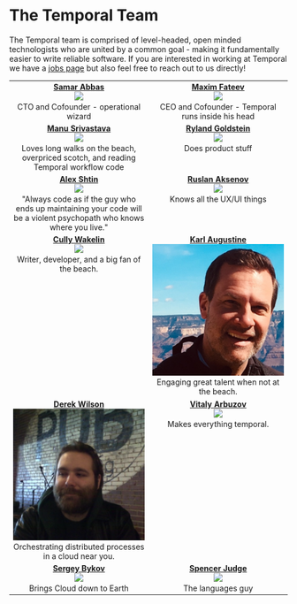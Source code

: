 # The Temporal Team

The Temporal team is comprised of level-headed, open minded technologists who are united by a common goal - making it fundamentally easier to write reliable software. If you are interested in working at Temporal we have a [jobs page](https://www.temporal.io/careers) but also feel free to reach out to us directly! 


<table width="100%">
  <tbody width="100%" display="table">
    <tr width="100%">
      <td align="center" valign="top">
        <b>
          <a href="https://github.com/samarabbas">
            Samar Abbas
          </a>
        </b>
        <br />
        <img src="https://raw.githubusercontent.com/temporalio/team/master/assets/samar.png" height="auto" width="100%">
        <br>
        CTO and Cofounder - operational wizard
      </td>
      <td width="50%" align="center" valign="top">
        <b>
          <a href="https://github.com/mfateev">
            Maxim Fateev
          </a>
        </b>
        <br />
        <img src="https://raw.githubusercontent.com/temporalio/team/master/assets/maxim.png" height="auto" width="100%">
        <br>
        CEO and Cofounder - Temporal runs inside his head
      </td>
    </tr>
    <tr height="auto">
      <td align="center" valign="top">
        <b>
          <a href="https://github.com/mastermanu">
            Manu Srivastava
          </a>
        </b>
        <br>
        <img src="https://raw.githubusercontent.com/temporalio/team/master/assets/manu.png" height="auto" width="100%">
        <br>
        Loves long walks on the beach,
        <br>
        overpriced scotch, and reading Temporal workflow code
      </td>
      <td align="center" valign="top">
        <b>
          <a href="https://github.com/rylandg">
            Ryland Goldstein
          </a>
        </b>
        <br>
        <img src="https://raw.githubusercontent.com/temporalio/team/master/assets/ryland.png" height="auto"
          width="100%">
        <br>
        Does product stuff
      </td>
    </tr>
    <tr>
      <td align="center" valign="top">
        <b>
          <a href="https://github.com/alexshtin">
            Alex Shtin
          </a>
        </b>
        <br>
        <img src="https://raw.githubusercontent.com/temporalio/team/master/assets/alex.png" height="auto" width="100%">
        <br>
        "Always code as if the guy who ends up maintaining your code will be a violent psychopath who knows
        where you live."
      </td>
      <td align="center" valign="top">
        <b>
          <a href="https://github.com/feedmeapples">
            Ruslan Aksenov
          </a>
        </b>
        <br>
        <img src="https://raw.githubusercontent.com/temporalio/team/master/assets/ruslan.png" height="auto"
          width="100%">
        <br>
        Knows all the UX/UI things
      </td>
    </tr>
    <tr>
      <td align="center" valign="top">
        <b>
          <a href="https://github.com/cullywakelin">
            Cully Wakelin
          </a>
        </b>
        <br>
        <img src="https://raw.githubusercontent.com/temporalio/team/master/assets/cully.png" height="auto" width="100%">
        <br>
        Writer, developer, and a big fan of the beach.
      </td>
      <td align="center" valign="top">
        <b>
          <a href="https://www.linkedin.com/in/karlaugustine/">
            Karl Augustine
          </a>
        </b>
        <br>
        <img src="https://raw.githubusercontent.com/temporalio/team/master/assets/karla.png" height="auto"
          width="100%">
        <br>
        Engaging great talent when not at the beach.
      </td>
    </tr>
    <tr>
      <td align="center" valign="top">
        <b>
          <a href="https://github.com/underrun">
            Derek Wilson
          </a>
        </b>
        <br>
        <img src="https://raw.githubusercontent.com/temporalio/team/master/assets/derek.png" height="auto" width="100%">
        <br>
        Orchestrating distributed processes in a cloud near you.
      </td>
	  <td align="center" valign="top">
        <b>
          <a href="https://github.com/vitarb">
			Vitaly Arbuzov
          </a>
        </b>
        <br>
        <img src="https://raw.githubusercontent.com/temporalio/team/master/assets/vitaly.png" height="auto" width="100%">
        <br>
		Makes everything temporal.
      </td>
    </tr>
    <tr>
      <td align="center" valign="top">
        <b>
          <a href="https://github.com/sergeybykov">
            Sergey Bykov
          </a>
        </b>
        <br>
        <img src="https://raw.githubusercontent.com/temporalio/team/master/assets/sergey.jpg" height="auto" width="100%">
        <br>
             Brings Cloud down to Earth
      </td>
      <td align="center" valign="top">
        <b>
          <a href="https://github.com/Sushisource">
            Spencer Judge
          </a>
        </b>
        <br>
        <img src="https://raw.githubusercontent.com/temporalio/team/master/assets/spencer.jpg" height="auto" width="100%">
        <br>
             The languages guy
      </td>
    </tr>
  </tbody>
</table>
